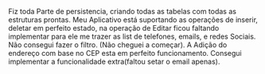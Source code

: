 Fiz toda Parte de persistencia, criando todas as tabelas com todas as estruturas prontas.
Meu Aplicativo está suportando as operações de inserir, deletar em perfeito estado,
na operação de Editar ficou faltando implementar para ele me trazer as list de telefones, emails, e redes Sociais.
Não consegui fazer o filtro. (Não cheguei a começar).
A Adição do endereço com base no CEP esta em perfeito funcionamento.
Consegui implementar a funcionalidade extra(faltou setar o email apenas).
